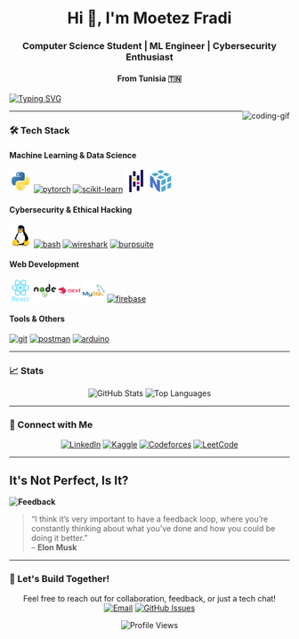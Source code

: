 <h1 align="center">Hi 👋, I'm Moetez Fradi</h1>
<h3 align="center">Computer Science Student | ML Engineer | Cybersecurity Enthusiast</h3>
<h4 align="center">From Tunisia 🇹🇳</h4>

[![Typing SVG](https://readme-typing-svg.herokuapp.com?font=Architects+Daughter&color=7AF79A&size=30&lines=Hello!+I'm+Moetez;Future+Machine+Learning+Engineer;Cybersecurity+%26+Ethical+Hacking+Enthusiast;Full-Stack+Web+Developer;Proud+Tunisian+🇹🇳)](https://git.io/typing-svg)


<p><img align="right" src="https://github.com/Adam-pw/Adam-pw/blob/main/animation_500_kxa883sd.gif" alt="coding-gif" /></p>

---

### 🛠️ Tech Stack

#### **Machine Learning & Data Science**
<p align="left">
  <a href="https://www.python.org" target="_blank" rel="noreferrer"><img src="https://raw.githubusercontent.com/devicons/devicon/master/icons/python/python-original.svg" alt="python" width="40" height="40"/></a>
  <a href="https://pytorch.org/" target="_blank" rel="noreferrer"><img src="https://www.vectorlogo.zone/logos/pytorch/pytorch-icon.svg" alt="pytorch" width="40" height="40"/></a>
  <a href="https://scikit-learn.org/" target="_blank" rel="noreferrer"><img src="https://upload.wikimedia.org/wikipedia/commons/0/05/Scikit_learn_logo_small.svg" alt="scikit-learn" width="40" height="40"/></a>
  <a href="https://pandas.pydata.org/" target="_blank" rel="noreferrer"><img src="https://raw.githubusercontent.com/devicons/devicon/2ae2a900d2f041da66e950e4d48052658d850630/icons/pandas/pandas-original.svg" alt="pandas" width="40" height="40"/></a>
  <a href="https://numpy.org/" target="_blank" rel="noreferrer"><img src="https://github.com/devicons/devicon/blob/master/icons/numpy/numpy-original.svg" alt="numpy" width="40" height="40"/></a>
</p>

#### **Cybersecurity & Ethical Hacking**
<p align="left">
  <a href="https://www.linux.org/" target="_blank" rel="noreferrer"><img src="https://raw.githubusercontent.com/devicons/devicon/master/icons/linux/linux-original.svg" alt="linux" width="40" height="40"/></a>
  <a href="https://www.gnu.org/software/bash/" target="_blank" rel="noreferrer"><img src="https://www.vectorlogo.zone/logos/gnu_bash/gnu_bash-icon.svg" alt="bash" width="40" height="40"/></a>
  <a href="https://www.wireshark.org/" target="_blank" rel="noreferrer"><img src="https://www.vectorlogo.zone/logos/wireshark/wireshark-icon.svg" alt="wireshark" width="40" height="40"/></a>
  <a href="https://portswigger.net/burp" target="_blank" rel="noreferrer"><img src="https://www.vectorlogo.zone/logos/burp_suite/burp_suite-icon.svg" alt="burpsuite" width="40" height="40"/></a>
</p>

#### **Web Development**
<p align="left">
  <a href="https://reactjs.org/" target="_blank" rel="noreferrer"><img src="https://raw.githubusercontent.com/devicons/devicon/master/icons/react/react-original-wordmark.svg" alt="react" width="40" height="40"/></a>
  <a href="https://nodejs.org" target="_blank" rel="noreferrer"><img src="https://github.com/devicons/devicon/blob/master/icons/nodejs/nodejs-original-wordmark.svg" alt="nodejs" width="40" height="40"/></a>
  <a href="https://nestjs.com/" target="_blank" rel="noreferrer"><img src="https://github.com/devicons/devicon/blob/master/icons/nestjs/nestjs-original-wordmark.svg" alt="nestjs" width="40" height="40"/></a>
  <a href="https://www.mysql.com/" target="_blank" rel="noreferrer"><img src="https://raw.githubusercontent.com/devicons/devicon/master/icons/mysql/mysql-original-wordmark.svg" alt="mysql" width="40" height="40"/></a>
  <a href="https://firebase.google.com/" target="_blank" rel="noreferrer"><img src="https://www.vectorlogo.zone/logos/firebase/firebase-icon.svg" alt="firebase" width="40" height="40"/></a>
</p>

#### **Tools & Others**
<p align="left">
  <a href="https://git-scm.com/" target="_blank" rel="noreferrer"><img src="https://www.vectorlogo.zone/logos/git-scm/git-scm-icon.svg" alt="git" width="40" height="40"/></a>
  <a href="https://postman.com" target="_blank" rel="noreferrer"><img src="https://www.vectorlogo.zone/logos/getpostman/getpostman-icon.svg" alt="postman" width="40" height="40"/></a>
  <a href="https://www.arduino.cc/" target="_blank" rel="noreferrer"><img src="https://cdn.worldvectorlogo.com/logos/arduino-1.svg" alt="arduino" width="40" height="40"/></a>
</p>

---

### 📈 Stats
<p align="center">
  <img src="https://github-readme-stats.vercel.app/api?username=Moetez-Fradi&show_icons=true&theme=dark&hide_border=true&title_color=7AF79A&icon_color=7AF79A" alt="GitHub Stats" width="48%"/>
  <img src="https://github-readme-stats.vercel.app/api/top-langs/?username=Moetez-Fradi&layout=compact&theme=dark&hide_border=true&title_color=7AF79A" alt="Top Languages" width="48%"/>
</p>

---

### 🤝 Connect with Me
<p align="center">
  <a href="https://linkedin.com/in/moetez-fradi" target="_blank"><img src="https://img.shields.io/badge/LinkedIn-0077B5?style=for-the-badge&logo=linkedin&logoColor=white" alt="LinkedIn"/></a>
  <a href="https://kaggle.com/moetezfradi" target="_blank"><img src="https://img.shields.io/badge/Kaggle-20BEFF?style=for-the-badge&logo=kaggle&logoColor=white" alt="Kaggle"/></a>
  <a href="https://codeforces.com/profile/dagoat4" target="_blank"><img src="https://img.shields.io/badge/Codeforces-445f9d?style=for-the-badge&logo=codeforces&logoColor=white" alt="Codeforces"/></a>
  <a href="https://leetcode.com/golden5ragon" target="_blank"><img src="https://img.shields.io/badge/LeetCode-FFA116?style=for-the-badge&logo=leetcode&logoColor=black" alt="LeetCode"/></a>
</p>

---

## It's Not Perfect, Is It?

**<img alt="Feedback" src="https://img.shields.io/badge/Ask%20Me-Anything-7AF79A?style=flat-square&logo=github&logoColor=black">**

> “I think it’s very important to have a feedback loop, where you’re constantly thinking about what you’ve done and how you could be doing it better.”  
> – **Elon Musk**

---

### 💬 Let's Build Together!
<p align="center">
  Feel free to reach out for collaboration, feedback, or just a tech chat!<br>
  <a href="mailto:your-email@example.com"><img src="https://img.shields.io/badge/Email-D14836?style=for-the-badge&logo=gmail&logoColor=white" alt="Email"></a>
  <a href="https://github.com/Moetez-Fradi/Moetez-Fradi/issues"><img src="https://img.shields.io/badge/GitHub_Issues-181717?style=for-the-badge&logo=github&logoColor=white" alt="GitHub Issues"></a>
</p>

<p align="center">
  <img src="https://komarev.com/ghpvc/?username=Moetez-Fradi&color=7AF79A&style=flat-square" alt="Profile Views">
</p>
